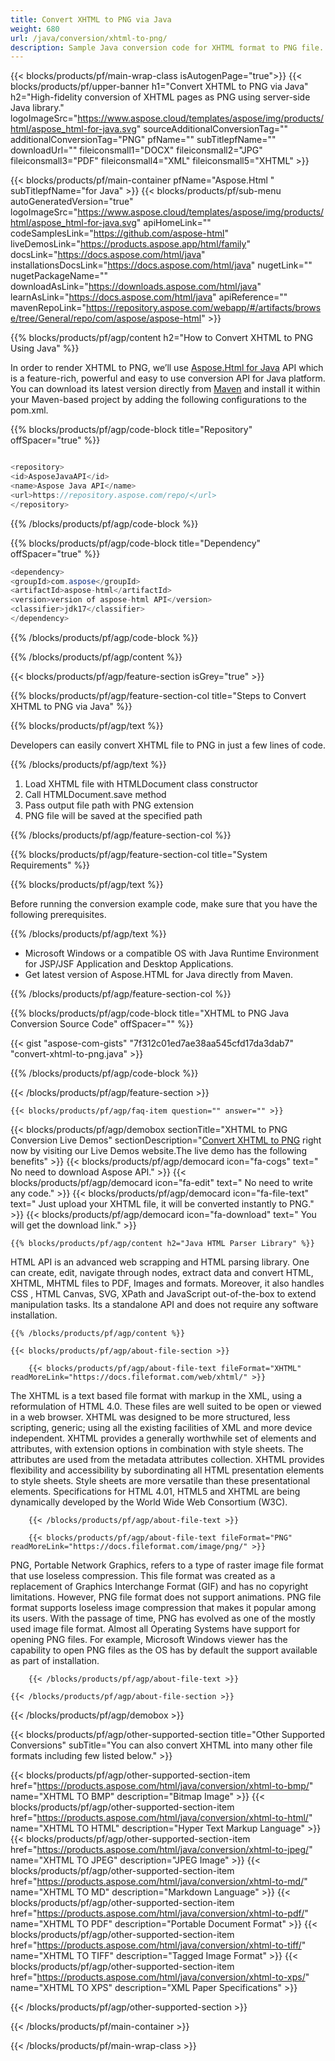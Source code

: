```yaml
---
title: Convert XHTML to PNG via Java 
weight: 680
url: /java/conversion/xhtml-to-png/ 
description: Sample Java conversion code for XHTML format to PNG file. Use this example code to convert XHTML to PNG within any Web or Desktop Java based application.
---
```


{{< blocks/products/pf/main-wrap-class isAutogenPage="true">}}
{{< blocks/products/pf/upper-banner h1="Convert XHTML to PNG via Java" h2="High-fidelity conversion of XHTML pages as PNG using server-side Java library." logoImageSrc="https://www.aspose.cloud/templates/aspose/img/products/html/aspose_html-for-java.svg" sourceAdditionalConversionTag="" additionalConversionTag="PNG" pfName="" subTitlepfName="" downloadUrl="" fileiconsmall1="DOCX" fileiconsmall2="JPG" fileiconsmall3="PDF" fileiconsmall4="XML" fileiconsmall5="XHTML" >}}

{{< blocks/products/pf/main-container pfName="Aspose.Html " subTitlepfName="for Java" >}}
{{< blocks/products/pf/sub-menu autoGeneratedVersion="true" logoImageSrc="https://www.aspose.cloud/templates/aspose/img/products/html/aspose_html-for-java.svg" apiHomeLink="" codeSamplesLink="https://github.com/aspose-html" liveDemosLink="https://products.aspose.app/html/family" docsLink="https://docs.aspose.com/html/java" installationsDocsLink="https://docs.aspose.com/html/java" nugetLink="" nugetPackageName="" downloadAsLink="https://downloads.aspose.com/html/java" learnAsLink="https://docs.aspose.com/html/java" apiReference="" mavenRepoLink="https://repository.aspose.com/webapp/#/artifacts/browse/tree/General/repo/com/aspose/aspose-html" >}}

{{% blocks/products/pf/agp/content h2="How to Convert XHTML to PNG Using Java" %}}

 In order to render XHTML to PNG, we’ll use
 [Aspose.Html for Java](https://products.aspose.com/html/java) 
 API which is a feature-rich, powerful and easy to use conversion API for Java platform. You can download its latest version directly from
 [Maven](https://repository.aspose.com/webapp/#/artifacts/browse/tree/General/repo/com/aspose/aspose-html) 
 and install it within your Maven-based project by adding the following configurations to the pom.xml.

{{% blocks/products/pf/agp/code-block title="Repository" offSpacer="true" %}}

```cs

<repository>
<id>AsposeJavaAPI</id>
<name>Aspose Java API</name>
<url>https://repository.aspose.com/repo/</url>
</repository>

```

{{% /blocks/products/pf/agp/code-block %}}

{{% blocks/products/pf/agp/code-block title="Dependency" offSpacer="true" %}}

```cs
<dependency>
<groupId>com.aspose</groupId>
<artifactId>aspose-html</artifactId>
<version>version of aspose-html API</version>
<classifier>jdk17</classifier>
</dependency>

```

{{% /blocks/products/pf/agp/code-block %}}

{{% /blocks/products/pf/agp/content %}}

{{< blocks/products/pf/agp/feature-section isGrey="true" >}}

{{% blocks/products/pf/agp/feature-section-col title="Steps to Convert XHTML to PNG via Java" %}}

{{% blocks/products/pf/agp/text %}}

 Developers can easily convert XHTML file to PNG in just a few lines of code.

{{% /blocks/products/pf/agp/text %}}

1.  Load XHTML file with HTMLDocument class constructor
1.  Call HTMLDocument.save method
1.  Pass output file path with PNG extension
1.  PNG file will be saved at the specified path

{{% /blocks/products/pf/agp/feature-section-col %}}

{{% blocks/products/pf/agp/feature-section-col title="System Requirements" %}}

{{% blocks/products/pf/agp/text %}}

 Before running the conversion example code, make sure that you have the following prerequisites.

{{% /blocks/products/pf/agp/text %}}

- Microsoft Windows or a compatible OS with Java Runtime Environment for JSP/JSF Application and Desktop Applications.
- Get latest version of Aspose.HTML for Java directly from Maven.

{{% /blocks/products/pf/agp/feature-section-col %}}

{{% blocks/products/pf/agp/code-block title="XHTML to PNG Java Conversion Source Code" offSpacer="" %}}

{{< gist "aspose-com-gists" "7f312c01ed7ae38aa545cfd17da3dab7" "convert-xhtml-to-png.java" >}}

{{% /blocks/products/pf/agp/code-block %}}

{{< /blocks/products/pf/agp/feature-section >}}

    {{< blocks/products/pf/agp/faq-item question="" answer="" >}}
 

<!-- aboutfile Starts -->

{{< blocks/products/pf/agp/demobox sectionTitle="XHTML to PNG Conversion Live Demos" sectionDescription="[Convert XHTML to PNG](https://products.aspose.app/html/conversion/xhtml-to-png) right now by visiting our Live Demos website.The live demo has the following benefits" >}}
        {{< blocks/products/pf/agp/democard icon="fa-cogs" text=" No need to download Aspose API." >}}
        {{< blocks/products/pf/agp/democard icon="fa-edit" text=" No need to write any code." >}}
        {{< blocks/products/pf/agp/democard icon="fa-file-text" text=" Just upload your XHTML file, it will be converted instantly to PNG." >}}
        {{< blocks/products/pf/agp/democard icon="fa-download" text=" You will get the download link." >}}

    {{% blocks/products/pf/agp/content h2="Java HTML Parser Library" %}}

 HTML API is an advanced web scrapping and HTML parsing library. One can create, edit, navigate through nodes, extract data and convert HTML, XHTML, MHTML files to PDF, Images and formats. Moreover, it also handles CSS , HTML Canvas, SVG, XPath and JavaScript out-of-the-box to extend manipulation tasks. Its a standalone API and does not require any software installation.  



    {{% /blocks/products/pf/agp/content %}}

    {{< blocks/products/pf/agp/about-file-section >}}

        {{< blocks/products/pf/agp/about-file-text fileFormat="XHTML" readMoreLink="https://docs.fileformat.com/web/xhtml/" >}}

The XHTML is a text based file format with markup in the XML, using a reformulation of HTML 4.0. These files are well suited to be open or viewed in a web browser. XHTML was designed to be more structured, less scripting, generic; using all the existing facilities of XML and more device independent. XHTML provides a generally worthwhile set of elements and attributes, with extension options in combination with style sheets. The attributes are used from the metadata attributes collection. XHTML provides flexibility and accessibility by subordinating all HTML presentation elements to style sheets. Style sheets are more versatile than these presentational elements.  Specifications for HTML 4.01, HTML5 and XHTML are being dynamically developed by the World Wide Web Consortium (W3C).


        {{< /blocks/products/pf/agp/about-file-text >}}

        {{< blocks/products/pf/agp/about-file-text fileFormat="PNG" readMoreLink="https://docs.fileformat.com/image/png/" >}}

PNG, Portable Network Graphics, refers to a type of raster image file format that use loseless compression. This file format was created as a replacement of Graphics Interchange Format (GIF) and has no copyright limitations. However, PNG file format does not support animations. PNG file format supports loseless image compression that makes it popular among its users. With the passage of time, PNG has evolved as one of the mostly used image file format. Almost all Operating Systems have support for opening PNG files. For example, Microsoft Windows viewer has the capability to open PNG files as the OS has by default the support available as part of installation.


        {{< /blocks/products/pf/agp/about-file-text >}}

    {{< /blocks/products/pf/agp/about-file-section >}}

{{< /blocks/products/pf/agp/demobox >}}

<!-- aboutfile Ends -->

{{< blocks/products/pf/agp/other-supported-section title="Other Supported Conversions" subTitle="You can also convert XHTML into many other file formats including few listed below." >}}

{{< blocks/products/pf/agp/other-supported-section-item href="https://products.aspose.com/html/java/conversion/xhtml-to-bmp/" name="XHTML TO BMP" description="Bitmap Image" >}}
{{< blocks/products/pf/agp/other-supported-section-item href="https://products.aspose.com/html/java/conversion/xhtml-to-html/" name="XHTML TO HTML" description="Hyper Text Markup Language" >}}
{{< blocks/products/pf/agp/other-supported-section-item href="https://products.aspose.com/html/java/conversion/xhtml-to-jpeg/" name="XHTML TO JPEG" description="JPEG Image" >}}
{{< blocks/products/pf/agp/other-supported-section-item href="https://products.aspose.com/html/java/conversion/xhtml-to-md/" name="XHTML TO MD" description="Markdown Language" >}}
{{< blocks/products/pf/agp/other-supported-section-item href="https://products.aspose.com/html/java/conversion/xhtml-to-pdf/" name="XHTML TO PDF" description="Portable Document Format" >}}
{{< blocks/products/pf/agp/other-supported-section-item href="https://products.aspose.com/html/java/conversion/xhtml-to-tiff/" name="XHTML TO TIFF" description="Tagged Image Format" >}}
{{< blocks/products/pf/agp/other-supported-section-item href="https://products.aspose.com/html/java/conversion/xhtml-to-xps/" name="XHTML TO XPS" description="XML Paper Specifications" >}}

{{< /blocks/products/pf/agp/other-supported-section >}}

{{< /blocks/products/pf/main-container >}}
    
{{< /blocks/products/pf/main-wrap-class >}}